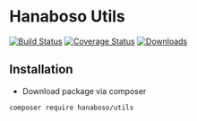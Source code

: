 Hanaboso Utils
=====================

[![Build Status](https://travis-ci.org/hanaboso/utils.svg?branch=master)](https://travis-ci.org/hanaboso/utils)
[![Coverage Status](https://coveralls.io/repos/github/hanaboso/utils/badge.svg?branch=master)](https://coveralls.io/github/hanaboso/utils?branch=master)
[![Downloads](https://img.shields.io/packagist/dt/hanaboso/utils)](https://packagist.org/packages/hanaboso/utils)

Installation
-----------
* Download package via composer
```bash
composer require hanaboso/utils
```